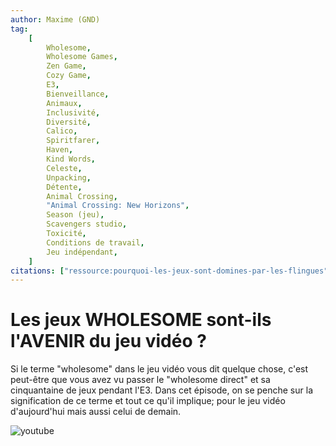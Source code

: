 ```yaml
---
author: Maxime (GND)
tag:
    [
        Wholesome,
        Wholesome Games,
        Zen Game,
        Cozy Game,
        E3,
        Bienveillance,
        Animaux,
        Inclusivité,
        Diversité,
        Calico,
        Spiritfarer,
        Haven,
        Kind Words,
        Celeste,
        Unpacking,
        Détente,
        Animal Crossing,
        "Animal Crossing: New Horizons",
        Season (jeu),
        Scavengers studio,
        Toxicité,
        Conditions de travail,
        Jeu indépendant,
    ]
citations: ["ressource:pourquoi-les-jeux-sont-domines-par-les-flingues"]
---
```


# Les jeux WHOLESOME sont-ils l'AVENIR du jeu vidéo ?

Si le terme "wholesome" dans le jeu vidéo vous dit quelque chose, c'est peut-être que vous avez vu passer le "wholesome direct" et sa cinquantaine de jeux pendant l'E3. Dans cet épisode, on se penche sur la signification de ce terme et tout ce qu'il implique; pour le jeu vidéo d'aujourd'hui mais aussi celui de demain.

![youtube](https://www.youtube.com/watch?v=IgJ06XhvIgI)
